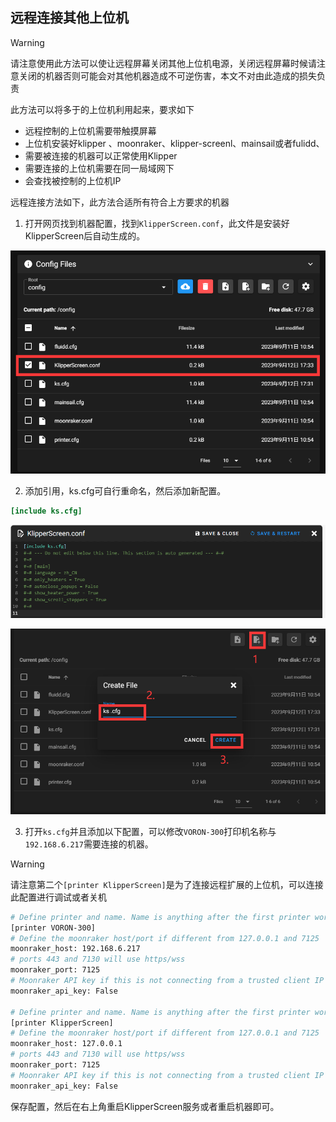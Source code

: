 ## 远程连接其他上位机

>[!Warning]
>
>请注意使用此方法可以使让远程屏幕关闭其他上位机电源，关闭远程屏幕时候请注意关闭的机器否则可能会对其他机器造成不可逆伤害，本文不对由此造成的损失负责

此方法可以将多于的上位机利用起来，要求如下

* 远程控制的上位机需要带触摸屏幕
* 上位机安装好klipper 、moonraker、klipper-screenl、mainsail或者fulidd、
* 需要被连接的机器可以正常使用Klipper
* 需要连接的上位机需要在同一局域网下
* 会查找被控制的上位机IP

远程连接方法如下，此方法合适所有符合上方要求的机器

1. 打开网页找到机器配置，找到`KlipperScreen.conf`，此文件是安装好KlipperScreen后自动生成的。

![ks](../../images/guides/klippererro/ks.png)

2. 添加引用，ks.cfg可自行重命名，然后添加新配置。

```cfg
[include ks.cfg]
```

![ks](../../images/guides/klippererro/ks1.png)

![ks](../../images/guides/klippererro/ks2.png)

3. 打开`ks.cfg`并且添加以下配置，可以修改`VORON-300`打印机名称与 `192.168.6.217`需要连接的机器。

>[!Warning]
>
>请注意第二个`[printer KlipperScreen]`是为了连接远程扩展的上位机，可以连接此配置进行调试或者关机

```bash
# Define printer and name. Name is anything after the first printer word
[printer VORON-300]
# Define the moonraker host/port if different from 127.0.0.1 and 7125
moonraker_host: 192.168.6.217
# ports 443 and 7130 will use https/wss
moonraker_port: 7125
# Moonraker API key if this is not connecting from a trusted client IP
moonraker_api_key: False

# Define printer and name. Name is anything after the first printer word
[printer KlipperScreen]
# Define the moonraker host/port if different from 127.0.0.1 and 7125
moonraker_host: 127.0.0.1
# ports 443 and 7130 will use https/wss
moonraker_port: 7125
# Moonraker API key if this is not connecting from a trusted client IP
moonraker_api_key: False
```

保存配置，然后在右上角重启KlipperScreen服务或者重启机器即可。
